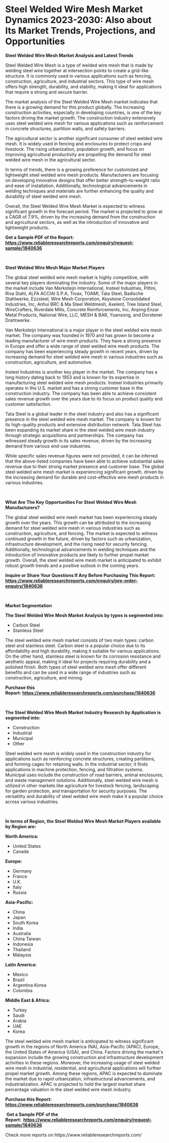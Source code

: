 <p><h1>Steel Welded Wire Mesh Market Dynamics 2023-2030: Also about Its Market Trends, Projections, and Opportunities</h1></p><p><strong>Steel Welded Wire Mesh Market Analysis and Latest Trends</strong></p>
<p><p>Steel Welded Wire Mesh is a type of welded wire mesh that is made by welding steel wire together at intersection points to create a grid-like structure. It is commonly used in various applications such as fencing, construction, agriculture, and industrial sectors. This type of wire mesh offers high strength, durability, and stability, making it ideal for applications that require a strong and secure barrier.</p><p>The market analysis of the Steel Welded Wire Mesh market indicates that there is a growing demand for this product globally. The increasing construction activities, especially in developing countries, is one of the key factors driving the market growth. The construction industry extensively uses steel welded wire mesh for various applications such as reinforcement in concrete structures, partition walls, and safety barriers.</p><p>The agricultural sector is another significant consumer of steel welded wire mesh. It is widely used in fencing and enclosures to protect crops and livestock. The rising urbanization, population growth, and focus on improving agricultural productivity are propelling the demand for steel welded wire mesh in the agricultural sector.</p><p>In terms of trends, there is a growing preference for customized and lightweight steel welded wire mesh products. Manufacturers are focusing on developing innovative designs that offer better strength-to-weight ratio and ease of installation. Additionally, technological advancements in welding techniques and materials are further enhancing the quality and durability of steel welded wire mesh.</p><p>Overall, the Steel Welded Wire Mesh Market is expected to witness significant growth in the forecast period. The market is projected to grow at a CAGR of 7.9%, driven by the increasing demand from the construction and agricultural sectors, as well as the introduction of innovative and lightweight products.</p></p>
<p><strong>Get a Sample PDF of the Report:&nbsp; <a href="https://www.reliableresearchreports.com/enquiry/request-sample/1840636">https://www.reliableresearchreports.com/enquiry/request-sample/1840636</a></strong></p>
<p>&nbsp;</p>
<p><strong>Steel Welded Wire Mesh Major Market Players</strong></p>
<p><p>The global steel welded wire mesh market is highly competitive, with several key players dominating the industry. Some of the major players in the market include Van Merksteijn International, Insteel Industries, Pittini, Riva Stahl, ALFA ACCIAI S.P.A, Troax, TOAMI, Tata Steel, Badische Stahlwerke, Ezzsteel, Wire Mesh Corporation, Keystone Consolidated Industries, Inc, Anhui BRC & Ma Steel Weldmesh, Axelent, Tree Island Steel, WireCrafters, Riverdale Mills, Concrete Reinforcements, Inc, Anping Enzar Metal Products, National Wire, LLC, MESH & BAR, Yuansong, and Dorstener Drahtwerke.</p><p>Van Merksteijn International is a major player in the steel welded wire mesh market. The company was founded in 1970 and has grown to become a leading manufacturer of wire mesh products. They have a strong presence in Europe and offer a wide range of steel welded wire mesh products. The company has been experiencing steady growth in recent years, driven by increasing demand for steel welded wire mesh in various industries such as construction, agriculture, and automotive.</p><p>Insteel Industries is another key player in the market. The company has a long history dating back to 1953 and is known for its expertise in manufacturing steel welded wire mesh products. Insteel Industries primarily operates in the U.S. market and has a strong customer base in the construction industry. The company has been able to achieve consistent sales revenue growth over the years due to its focus on product quality and customer satisfaction.</p><p>Tata Steel is a global leader in the steel industry and also has a significant presence in the steel welded wire mesh market. The company is known for its high-quality products and extensive distribution network. Tata Steel has been expanding its market share in the steel welded wire mesh industry through strategic acquisitions and partnerships. The company has witnessed steady growth in its sales revenue, driven by the increasing demand from various end-use industries.</p><p>While specific sales revenue figures were not provided, it can be inferred that the above-listed companies have been able to achieve substantial sales revenue due to their strong market presence and customer base. The global steel welded wire mesh market is experiencing significant growth, driven by the increasing demand for durable and cost-effective wire mesh products in various industries.</p></p>
<p>&nbsp;</p>
<p><strong>What Are The Key Opportunities For Steel Welded Wire Mesh Manufacturers?</strong></p>
<p><p>The global steel welded wire mesh market has been experiencing steady growth over the years. This growth can be attributed to the increasing demand for steel welded wire mesh in various industries such as construction, agriculture, and fencing. The market is expected to witness continued growth in the future, driven by factors such as urbanization, infrastructure development, and the rising need for security fencing. Additionally, technological advancements in welding techniques and the introduction of innovative products are likely to further propel market growth. Overall, the steel welded wire mesh market is anticipated to exhibit robust growth trends and a positive outlook in the coming years.</p></p>
<p><strong>Inquire or Share Your Questions If Any Before Purchasing This Report: <a href="https://www.reliableresearchreports.com/enquiry/pre-order-enquiry/1840636">https://www.reliableresearchreports.com/enquiry/pre-order-enquiry/1840636</a></strong></p>
<p>&nbsp;</p>
<p><strong>Market Segmentation</strong></p>
<p><strong>The Steel Welded Wire Mesh Market Analysis by types is segmented into:</strong></p>
<p><ul><li>Carbon Steel</li><li>Stainless Steel</li></ul></p>
<p><p>The steel welded wire mesh market consists of two main types: carbon steel and stainless steel. Carbon steel is a popular choice due to its affordability and high durability, making it suitable for various applications. On the other hand, stainless steel is known for its corrosion resistance and aesthetic appeal, making it ideal for projects requiring durability and a polished finish. Both types of steel welded wire mesh offer different benefits and can be used in a wide range of industries such as construction, agriculture, and mining.</p></p>
<p><strong>Purchase this Report:&nbsp;<a href="https://www.reliableresearchreports.com/purchase/1840636">https://www.reliableresearchreports.com/purchase/1840636</a></strong></p>
<p>&nbsp;</p>
<p><strong>The Steel Welded Wire Mesh Market Industry Research by Application is segmented into:</strong></p>
<p><ul><li>Construction</li><li>Industrial</li><li>Municipal</li><li>Other</li></ul></p>
<p><p>Steel welded wire mesh is widely used in the construction industry for applications such as reinforcing concrete structures, creating partitions, and forming cages for retaining walls. In the industrial sector, it finds applications in machine protection, fencing, and filtration systems. Municipal uses include the construction of road barriers, animal enclosures, and waste management solutions. Additionally, steel welded wire mesh is utilized in other markets like agriculture for livestock fencing, landscaping for garden protection, and transportation for security purposes. The versatility and durability of steel welded wire mesh make it a popular choice across various industries.</p></p>
<p>&nbsp;</p>
<p><strong>In terms of Region, the Steel Welded Wire Mesh Market Players available by Region are:</strong></p>
<p>
    <p> <strong> North America: </strong>
        <ul>
            <li>United States</li>
            <li>Canada</li>
        </ul>
        </p> 
    <p> <strong> Europe: </strong>
        <ul>
            <li>Germany</li>
            <li>France</li>
            <li>U.K.</li>
            <li>Italy</li>
            <li>Russia</li>
        </ul>
        </p> 
    <p> <strong> Asia-Pacific: </strong>
        <ul>
            <li>China</li>
            <li>Japan</li>
            <li>South Korea</li>
            <li>India</li>
            <li>Australia</li>
            <li>China Taiwan</li>
            <li>Indonesia</li>
            <li>Thailand</li>
            <li>Malaysia</li>
        </ul>
        </p> 
    <p> <strong> Latin America: </strong>
        <ul>
            <li>Mexico</li>
            <li>Brazil</li>
            <li>Argentina Korea</li>
            <li>Colombia</li>
        </ul>
        </p> 
    <p> <strong> Middle East & Africa: </strong>
        <ul>
            <li>Turkey</li>
            <li>Saudi</li>
            <li>Arabia</li>
            <li>UAE</li>
            <li>Korea</li>
        </ul>
    </p>
    </p>
<p><p>The steel welded wire mesh market is anticipated to witness significant growth in the regions of North America (NA), Asia-Pacific (APAC), Europe, the United States of America (USA), and China. Factors driving the market's expansion include the growing construction and infrastructure development activities in these regions. Moreover, the increasing usage of steel welded wire mesh in industrial, residential, and agricultural applications will further propel market growth. Among these regions, APAC is expected to dominate the market due to rapid urbanization, infrastructural advancements, and industrialization. APAC is projected to hold the largest market share percentage valuation in the steel welded wire mesh industry.</p></p>
<p><strong>Purchase this Report: <a href="https://www.reliableresearchreports.com/purchase/1840636">https://www.reliableresearchreports.com/purchase/1840636</a></strong></p>
<p>&nbsp;<strong>Get a Sample PDF of the Report:&nbsp;&nbsp;<a href="https://www.reliableresearchreports.com/enquiry/request-sample/1840636">https://www.reliableresearchreports.com/enquiry/request-sample/1840636</a></strong></p>
<p><strong></strong></p>
<p>Check more reports on https://www.reliableresearchreports.com/</p>